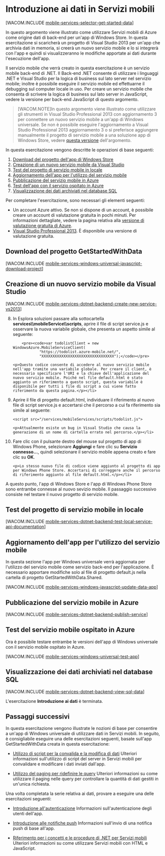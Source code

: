 <properties linkid="develop-mobile-tutorials-dotnet-backend-get-started-with-data-javascript-vs2013" urlDisplayName="Get Started with Data" pageTitle="Get started with data (Windows Store) | Mobile Dev Center" metaKeywords="" description="Learn how to get started using Mobile Services to leverage data in your Windows Store app." metaCanonical="" services="mobile-services" documentationCenter="Mobile" title="Get started with data in Mobile Services" authors="wesmc" solutions="" manager="" editor="" />

<tags ms.service="mobile-services" ms.workload="mobile" ms.tgt_pltfrm="mobile-windows-store" ms.devlang="javascript" ms.topic="article" ms.date="09/23/2014" ms.author="wesmc" />

# Introduzione ai dati in Servizi mobili

[WACOM.INCLUDE [mobile-services-selector-get-started-data](../includes/mobile-services-selector-get-started-data.md)]

In questo argomento viene illustrato come utilizzare Servizi mobili di Azure come origine dati di back-end per un'app di Windows Store. In questa esercitazione si scaricherà un progetto di Visual Studio 2013 per un'app che archivia dati in memoria, si creerà un nuovo servizio mobile e lo si integrerà con l'app e quindi si visualizzeranno le modifiche apportate ai dati durante l'esecuzione dell'app.

Il servizio mobile che verrà creato in questa esercitazione è un servizio mobile back-end di .NET. Il Back-end .NET consente di utilizzare i linguaggi .NET e Visual Studio per la logica di business sul lato server nel servizio mobile; inoltre è possibile eseguire il servizio mobile ed effettuarne il debugging sul computer locale in uso. Per creare un servizio mobile che consenta di scrivere la logica di business sul lato server in JavaScript, vedere la versione per back-end JavaScript di questo argomento.

> [WACOM.NOTE]In questo argomento viene illustrato come utilizzare gli strumenti in Visual Studio Professional 2013 con aggiornamento 3 per connettere un nuovo servizio mobile a un'app di Windows universale. Se non è possibile eseguire l'aggiornamento a Visual Studio Professional 2013 aggiornamento 3 o si preferisce aggiungere manualmente il progetto di servizio mobile a una soluzione app di Windows Store, vedere [questa versione][questa versione] dell'argomento.

In questa esercitazione vengono descritte le operazioni di base seguenti:

1.  [Download del progetto dell'app di Windows Store][Download del progetto dell'app di Windows Store]
2.  [Creazione di un nuovo servizio mobile da Visual Studio][Creazione di un nuovo servizio mobile da Visual Studio]
3.  [Test del progetto di servizio mobile in locale][Test del progetto di servizio mobile in locale]
4.  [Aggiornamento dell'app per l'utilizzo del servizio mobile][Aggiornamento dell'app per l'utilizzo del servizio mobile]
5.  [Pubblicazione del servizio mobile in Azure][Pubblicazione del servizio mobile in Azure]
6.  [Test dell'app con il servizio ospitato in Azure][Test dell'app con il servizio ospitato in Azure]
7.  [Visualizzazione dei dati archiviati nel database SQL][Visualizzazione dei dati archiviati nel database SQL]

Per completare l'esercitazione, sono necessari gli elementi seguenti:

-   Un account Azure attivo. Se non si dispone di un account, è possibile creare un account di valutazione gratuita in pochi minuti. Per informazioni dettagliate, vedere la pagina relativa alla [versione di valutazione gratuita di Azure][versione di valutazione gratuita di Azure].
-   [Visual Studio Professional 2013][Visual Studio Professional 2013]. È disponibile una versione di valutazione gratuita.

## <a name="download-app"></a>Download del progetto GetStartedWithData

[WACOM.INCLUDE [mobile-services-windows-universal-javascript-download-project](../includes/mobile-services-windows-universal-javascript-download-project.md)]

## <a name="create-service"></a>Creazione di un nuovo servizio mobile da Visual Studio

[WACOM.INCLUDE [mobile-services-dotnet-backend-create-new-service-vs2013](../includes/mobile-services-dotnet-backend-create-new-service-vs2013.md)]

<ol start="8"><li><p>In Esplora soluzioni passare alla sottocartella <b>services\\mobileService\\scripts</b>, aprire il file di script service.js e osservare la nuova variabile globale, che presenta un aspetto simile al seguente:

		<pre><code>var todolistClient = new WindowsAzure.MobileServiceClient(
                "https://todolist.azure-mobile.net/",
		        "XXXXXXXXXXXXXXXXXXXXXXXXXXXXXXXXX");</code></pre>

    <p>Questo codice consente di accedere al nuovo servizio mobile nell'app tramite una variabile globale. Per creare il client, è necessario specificare l'URI e la chiave dell'applicazione del nuovo servizio mobile. Poiché nel file default.html è stato aggiunto un riferimento a questo script, questa variabile è disponibile per tutti i file di script a cui viene fatto riferimento da questa pagina.</p></li>

<li><p>Aprire il file di progetto default.html, individuare il riferimento al nuovo file di script service.js e accertarsi che il percorso a cui fa riferimento sia simile al seguente:</p>

<pre><code>&lt;script src="/services/mobileServices/scripts/todolist.js"&gt;</script></code></pre>

    <p>Attualmente esiste un bug in Visual Studio che causa la generazione di un nome di cartella errato nel percorso.</p></li>

<li><p>Fare clic con il pulsante destro del mouse sul progetto di app di Windows Phone, selezionare <b>Aggiungi</b> e fare clic su <b>Servizio connesso...</b>, quindi selezionare il servizio mobile appena creato e fare clic su <b>OK</b>.</p>

    <p>Lo stesso nuovo file di codice viene aggiunto al progetto di app per Windows Phone Store. Accertarsi di correggere anche il percorso di riferimento aggiunto al file default.html.</p></li>
</ol>

A questo punto, l'app di Windows Store e l'app di Windows Phone Store sono entrambe connesse al nuovo sevizio mobile. Il passaggio successivo consiste nel testare il nuovo progetto di servizio mobile.

## <a name="test-the-service-locally"></a>Test del progetto di servizio mobile in locale

[WACOM.INCLUDE [mobile-services-dotnet-backend-test-local-service-api-documentation](../includes/mobile-services-dotnet-backend-test-local-service-api-documentation.md)]

## <a name="update-app"></a>Aggiornamento dell'app per l'utilizzo del servizio mobile

In questa sezione l'app per Windows universale verrà aggiornata per l'utilizzo del servizio mobile come servizio back-end per l'applicazione. È necessario apportare modifiche solo al file di progetto default.js nella cartella di progetto GetStartedWithData.Shared.

[WACOM.INCLUDE [mobile-services-windows-javascript-update-data-app](../includes/mobile-services-windows-javascript-update-data-app.md)]

## <a name="publish-mobile-service"></a>Pubblicazione del servizio mobile in Azure

[WACOM.INCLUDE [mobile-services-dotnet-backend-publish-service](../includes/mobile-services-dotnet-backend-publish-service.md)]

## <a name="test-azure-hosted"></a>Test del servizio mobile ospitato in Azure

Ora è possibile testare entrambe le versioni dell'app di Windows universale con il servizio mobile ospitato in Azure.

[WACOM.INCLUDE [mobile-services-windows-universal-test-app](../includes/mobile-services-windows-universal-test-app.md)]

## <a name="view-stored-data"></a>Visualizzazione dei dati archiviati nel database SQL

[WACOM.INCLUDE [mobile-services-dotnet-backend-view-sql-data](../includes/mobile-services-dotnet-backend-view-sql-data.md)]

L'esercitazione **Introduzione ai dati** è terminata.

## <a name="next-steps"> </a>Passaggi successivi

In questa esercitazione vengono illustrate le nozioni di base per consentire a un'app di Windows universale di utilizzare dati in Servizi mobili. In seguito, è consigliabile eseguire una delle esercitazioni seguenti, basate sull'app GetStartedWithData creata in questa esercitazione:

-   [Utilizzo di script per la convalida e la modifica di dati][Utilizzo di script per la convalida e la modifica di dati]
    Ulteriori informazioni sull'utilizzo di script del server in Servizi mobili per convalidare e modificare i dati inviati dall'app.

-   [Utilizzo del paging per ridefinire le query][Utilizzo del paging per ridefinire le query]
    Ulteriori informazioni su come utilizzare il paging nelle query per controllare la quantità di dati gestiti in un'unica richiesta.

Una volta completata la serie relativa ai dati, provare a eseguire una delle esercitazioni seguenti:

-   [Introduzione all'autenticazione][Introduzione all'autenticazione]
    Informazioni sull'autenticazione degli utenti dell'app.

-   [Introduzione alle notifiche push][Introduzione alle notifiche push]
    Informazioni sull'invio di una notifica push di base all'app.

-   [Riferimento per i concetti e le procedure di .NET per Servizi mobili][Riferimento per i concetti e le procedure di .NET per Servizi mobili]
    Ulteriori informazioni su come utilizzare Servizi mobili con HTML e JavaScript.


 


  [questa versione]: /it-it/documentation/articles/mobile-services-dotnet-backend-windows-store-javascript-get-started-data
  [Download del progetto dell'app di Windows Store]: #download-app
  [Creazione di un nuovo servizio mobile da Visual Studio]: #create-service
  [Test del progetto di servizio mobile in locale]: #test-the-service-locally
  [Aggiornamento dell'app per l'utilizzo del servizio mobile]: #update-app
  [Pubblicazione del servizio mobile in Azure]: #publish-mobile-service
  [Test dell'app con il servizio ospitato in Azure]: #test-azure-hosted
  [Visualizzazione dei dati archiviati nel database SQL]: #view-stored-data
  [versione di valutazione gratuita di Azure]: http://azure.microsoft.com/it-it/pricing/free-trial/?WT.mc_id=A0E0E5C02&returnurl=http%3A%2F%2Fazure.microsoft.com%2Fit-it%2Fdocumentation%2Farticles%2Fmobile-services-dotnet-backend-windows-universal-javascript-get-started-data%2F
  [Visual Studio Professional 2013]: https://go.microsoft.com/fwLink/p/?LinkID=257546
  [Utilizzo di script per la convalida e la modifica di dati]: /it-it/develop/mobile/tutorials/validate-modify-and-augment-data-js
  [Utilizzo del paging per ridefinire le query]: /it-it/develop/mobile/tutorials/add-paging-to-data-js
  [Introduzione all'autenticazione]: /it-it/documentation/articles/mobile-services-dotnet-backend-windows-store-javascript-get-started-users/
  [Introduzione alle notifiche push]: /it-it/documentation/articles/mobile-services-dotnet-backend-windows-store-javascript-get-started-push/
  [Riferimento per i concetti e le procedure di .NET per Servizi mobili]: /it-it/documentation/articles/mobile-services-html-how-to-use-client-library/
